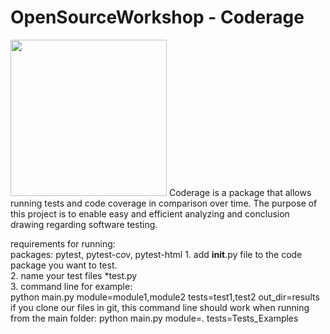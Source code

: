 # OpenSourceWorkshop - Coderage
<img src="https://github.com/shakedkialy/Coderage/blob/main/html_files/logo.png?raw=true" width="250"> 
Coderage is a package that allows running tests and code coverage in comparison over time.
The purpose of this project is to enable easy and efficient analyzing and conclusion drawing regarding software testing.


requirements for running: \
    packages: pytest, pytest-cov, pytest-html
    1. add __init__.py file to the code package you want to test. \
    2. name your test files *test.py \
    3. command line for example: \
        python main.py module=module1,module2 tests=test1,test2 out_dir=results
        if you clone our files in git, this command line should work when running from the main folder:
        python main.py module=. tests=Tests_Examples
